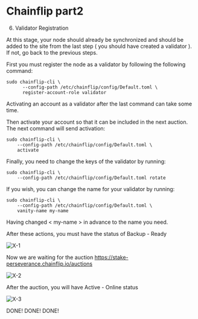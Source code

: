 # Chainflip part2

6. Validator Registration

At this stage, your node should already be synchronized and should be added to the site from the last step ( you should have created a validator ). If not, go back to the previous steps.

First you must register the node as a validator by following the following command:
```
sudo chainflip-cli \
      --config-path /etc/chainflip/config/Default.toml \
      register-account-role validator   
```
      
Activating an account as a validator after the last command can take some time.

Then activate your account so that it can be included in the next auction. The next command will send activation:

```
sudo chainflip-cli \
    --config-path /etc/chainflip/config/Default.toml \
    activate
```
Finally, you need to change the keys of the validator by running:

```
sudo chainflip-cli \
    --config-path /etc/chainflip/config/Default.toml rotate
```
If you wish, you can change the name for your validator by running:
```
sudo chainflip-cli \
    --config-path /etc/chainflip/config/Default.toml \
    vanity-name my-name
```
Having changed < my-name > in advance to the name you need.

 

After these actions, you must have the status of Backup - Ready

![X-1](https://user-images.githubusercontent.com/76862881/203729062-294eb2ea-dace-4c02-ab64-767696abc28c.png)

Now we are waiting for the auction https://stake-perseverance.chainflip.io/auctions

![X-2](https://user-images.githubusercontent.com/76862881/203729167-3b034343-623a-4fb2-946d-5c3022b4c7d6.png)

After the auction, you will have Active - Online status

![X-3](https://user-images.githubusercontent.com/76862881/203729324-9f8620c6-594b-403f-adb8-a4e09337fb34.png)

DONE! DONE! DONE!

